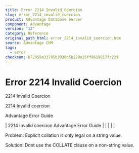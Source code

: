 ```yaml
---
title: Error 2214 Invalid Coercion
slug: error_2214_invalid_coercion
product: Advantage Database Server
component: Advantage
version: "12"
category: Reference
original_path_html: error_2214_invalid_coercion.htm
source: Advantage CHM
tags:
  - error
checksum: b72958a33795b3938c5b229a35ff8619817fc229
---
```


# Error 2214 Invalid Coercion

2214 Invalid Coercion

2214 Invalid coercion

Advantage Error Guide

| 2214 Invalid coercion  Advantage Error Guide |  |  |  |  |

Problem: Explicit collation is only legal on a string value.

Solution: Dont use the COLLATE clause on a non-string value.
